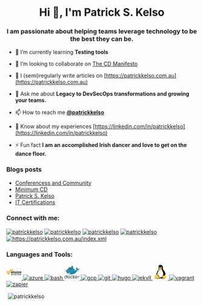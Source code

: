 <h1 align="center">Hi 👋, I'm Patrick S. Kelso</h1>
<h3 align="center">I am passionate about helping teams leverage technology to be the best they can be.</h3>

- 🌱 I’m currently learning **Testing tools**

- 👯 I’m looking to collaborate on [The CD Manifesto](https://github.com/Minimum-CD/cd-manifesto)

- 📝 I (semi)regularly write articles on [https://patrickkelso.com.au](https://patrickkelso.com.au)

- 💬 Ask me about **Legacy to DevSecOps transformations and growing your teams.**

- 📫 How to reach me **[@patrickkelso](https://twitter.com/patrickkelso)**

- 📄 Know about my experiences [https://linkedin.com/in/patrickkelso](https://linkedin.com/in/patrickkelso)

- ⚡ Fun fact **I am an accomplished Irish dancer and love to get on the dance floor.**

### Blogs posts
<!-- BLOG-POST-LIST:START -->
- [Conferencess and Community](https://patrickkelso.com.au/2021/10/conferencess-and-community/)
- [Minimum CD](https://patrickkelso.com.au/2021/10/minimum-cd/)
- [Patrick S. Kelso](https://patrickkelso.com.au/about/patrick/)
- [IT Certifications](https://patrickkelso.com.au/2021/10/it-certifications/)
<!-- BLOG-POST-LIST:END -->

<h3 align="left">Connect with me:</h3>
<p align="left">
<a href="https://twitter.com/patrickkelso" target="blank"><img align="center" src="https://raw.githubusercontent.com/rahuldkjain/github-profile-readme-generator/master/src/images/icons/Social/twitter.svg" alt="patrickkelso" height="30" width="40" /></a>
<a href="https://linkedin.com/in/patrickkelso" target="blank"><img align="center" src="https://raw.githubusercontent.com/rahuldkjain/github-profile-readme-generator/master/src/images/icons/Social/linked-in-alt.svg" alt="patrickkelso" height="30" width="40" /></a>
<a href="https://fb.com/patrickkelso" target="blank"><img align="center" src="https://raw.githubusercontent.com/rahuldkjain/github-profile-readme-generator/master/src/images/icons/Social/facebook.svg" alt="patrickkelso" height="30" width="40" /></a>
<a href="https://instagram.com/patrickkelso" target="blank"><img align="center" src="https://raw.githubusercontent.com/rahuldkjain/github-profile-readme-generator/master/src/images/icons/Social/instagram.svg" alt="patrickkelso" height="30" width="40" /></a>
<a href="/https://patrickkelso.com.au/index.xml" target="blank"><img align="center" src="https://raw.githubusercontent.com/rahuldkjain/github-profile-readme-generator/master/src/images/icons/Social/rss.svg" alt="https://patrickkelso.com.au/index.xml" height="30" width="40" /></a>
</p>

<h3 align="left">Languages and Tools:</h3>
<p align="left"> <a href="https://aws.amazon.com" target="_blank"> <img src="https://raw.githubusercontent.com/devicons/devicon/master/icons/amazonwebservices/amazonwebservices-original-wordmark.svg" alt="aws" width="40" height="40"/> </a> <a href="https://azure.microsoft.com/en-in/" target="_blank"> <img src="https://www.vectorlogo.zone/logos/microsoft_azure/microsoft_azure-icon.svg" alt="azure" width="40" height="40"/> </a> <a href="https://www.gnu.org/software/bash/" target="_blank"> <img src="https://www.vectorlogo.zone/logos/gnu_bash/gnu_bash-icon.svg" alt="bash" width="40" height="40"/> </a> <a href="https://www.docker.com/" target="_blank"> <img src="https://raw.githubusercontent.com/devicons/devicon/master/icons/docker/docker-original-wordmark.svg" alt="docker" width="40" height="40"/> </a> <a href="https://cloud.google.com" target="_blank"> <img src="https://www.vectorlogo.zone/logos/google_cloud/google_cloud-icon.svg" alt="gcp" width="40" height="40"/> </a> <a href="https://git-scm.com/" target="_blank"> <img src="https://www.vectorlogo.zone/logos/git-scm/git-scm-icon.svg" alt="git" width="40" height="40"/> </a> <a href="https://gohugo.io/" target="_blank"> <img src="https://api.iconify.design/logos-hugo.svg" alt="hugo" width="40" height="40"/> </a> <a href="https://jekyllrb.com/" target="_blank"> <img src="https://www.vectorlogo.zone/logos/jekyllrb/jekyllrb-icon.svg" alt="jekyll" width="40" height="40"/> </a> <a href="https://www.linux.org/" target="_blank"> <img src="https://raw.githubusercontent.com/devicons/devicon/master/icons/linux/linux-original.svg" alt="linux" width="40" height="40"/> </a> <a href="https://www.vagrantup.com/" target="_blank"> <img src="https://www.vectorlogo.zone/logos/vagrantup/vagrantup-icon.svg" alt="vagrant" width="40" height="40"/> </a> <a href="https://zapier.com" target="_blank"> <img src="https://www.vectorlogo.zone/logos/zapier/zapier-icon.svg" alt="zapier" width="40" height="40"/> </a> </p>

<p>&nbsp;<img align="center" src="https://github-readme-stats.vercel.app/api?username=patrickkelso&show_icons=true&locale=en" alt="patrickkelso" /></p>

